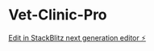 # Vet-Clinic-Pro

[Edit in StackBlitz next generation editor ⚡️](https://stackblitz.com/~/github.com/pyrosauva/Vet-Clinic-Pro)